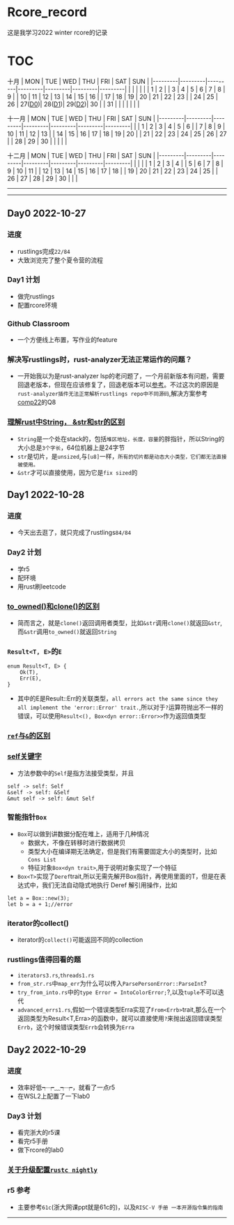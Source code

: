 # Rcore_record
这是我学习2022 winter rcore的记录

# TOC
十月
|   MON   |   TUE   |   WED   |   THU   |   FRI   |   SAT   |   SUN   |
|---------|---------|---------|---------|---------|---------|---------|
|         |         |         |         |         |    1    |    2    |
|    3    |    4    |    5    |    6    |    7    |    8    |    9    |
|    10   |    11   |    12   |    13   |    14   |    15   |    16   |
|    17   |    18   |    19   |    20   |    21   |    22   |    23   |
|    24   |    25   |    26   | 27([D0])| 28([D1])| 29([D2])|    30   |
|    31   |         |         |         |         |         |         |

十一月
|   MON   |   TUE   |   WED   |   THU   |   FRI   |   SAT   |   SUN   |
|---------|---------|---------|---------|---------|---------|---------|
|         |   1     |    2    |    3    |    4    |    5    |    6    |
|    7    |    8    |    9    |    10   |    11   |    12   |    13   |
|    14   |    15   |    16   |    17   |    18   |    19   |    20   |
|    21   |    22   |    23   |    24   |    25   |    26   |    27   |
|    28   |    29   |    30   |         |         |         |         |

十二月
|   MON   |   TUE   |   WED   |   THU   |   FRI   |   SAT   |   SUN   |
|---------|---------|---------|---------|---------|---------|---------|
|         |         |         |   1     |    2    |    3    |    4    |
|    5    |    6    |    7    |    8    |    9    |    10   |    11   |
|    12   |    13   |    14   |    15   |    16   |    17   |    18   |
|    19   |    20   |    21   |    22   |    23   |    24   |    25   |
|    26   |    27   |    28   |    29   |    30   |         |         |

---

---

## Day0 2022-10-27
### 进度
- rustlings完成`22/84`
- 大致浏览完了整个夏令营的流程
### Day1 计划
- 做完rustlings
- 配置rcore环境
### Github Classroom
- 一个方便线上布置，写作业的feature
### 解决写rustlings时，rust-analyzer无法正常运作的问题？
- 一开始我以为是rust-analyzer lsp的老问题了，一个月前新版本有问题，需要回退老版本，但现在应该修复了，回退老版本可以[参考](https://zhuanlan.zhihu.com/p/76599587)。不过这次的原因是`rust-analyzer插件无法正常解析rustlings repo中不同源码`,解决方案参考[comp22](https://github.com/LearningOS/rust-based-os-comp2022/blob/main/QA.md)的Q8
### [理解rust中String， &str和str的区别](https://www.jianshu.com/p/d2d0eebc9575)
- `String`是一个处在stack的，包括`堆区地址，长度，容量`的胖指针，所以String的大小总是`3个字长`，64位机器上是24字节
- `str`是切片，是`unsized`,与`[u8]`一样，`所有的切片都是动态大小类型，它们都无法直接被使用。`
- `&str`才可以直接使用，因为它是`fix sized`的
## Day1 2022-10-28
### 进度
- 今天出去逛了，就只完成了rustlings`84/84`
### Day2 计划
- 学r5
- 配环境
- 用rust刷leetcode
### [to_owned()和clone()的区别](https://stackoverflow.com/questions/22264502/in-rust-what-is-the-difference-between-clone-and-to-owned)
- 简而言之，就是`clone()`返回调用者类型，比如`&str`调用`clone()`就返回`&str`,而`&str`调用`to_owned()`就返回`String`
### `Result<T, E>`的`E`
```
enum Result<T, E> {
    Ok(T),
    Err(E),
}
```
- 其中的E是Result::Err的关联类型，`all errors act the same since they all implement the 'error::Error' trait.`,所以对于`?`运算符抛出不一样的错误，可以使用`Result<(), Box<dyn error::Error>>`作为返回值类型
### [`ref`与`&`的区别](https://doc.rust-lang.org/std/keyword.ref.html)
### [self关键字](https://www.jianshu.com/p/aeb0650f574b)
- 方法参数中的`Self`是指方法接受类型，并且
```
self -> self: Self
&self -> self: &Self
&mut self -> self: &mut Self
```
### 智能指针`Box`
- `Box`可以做到讲数据分配在堆上，适用于几种情况
    - 数据大，不像在转移时进行数据拷贝
    - 类型大小在编译期无法确定，但是我们有需要固定大小的类型时，比如`Cons List`
    - 特征对象`Box<dyn trait>`,用于说明对象实现了一个特征
- `Box<T>`实现了`Deref`trait,所以无需先解开Box指针，再使用里面的T，但是在表达式中，我们无法自动隐式地执行 Deref 解引用操作，比如
```
let a = Box::new(3);
let b = a + 1;//error
```
### iterator的collect()
- iterator的`collect()`可能返回不同的collection
### rustlings值得回看的题
- `iterators3.rs`,`threads1.rs`
- `from_str.rs`中`map_err`为什么可以传入`ParsePersonError::ParseInt`?
- `try_from_into.rs`中的`type Error = IntoColorError;`?,以及`tuple`不可以迭代
- `advanced_errs1.rs`,假如一个错误类型Erra实现了`From<Errb>`trait,那么在一个返回类型为Result<T,Erra>的函数中，就可以直接使用`?`来抛出返回错误类型`Errb`，这个时候错误类型`Errb`会转换为`Erra`
## Day2 2022-10-29
### 进度 
- 效率好低┭┮﹏┭┮，就看了一点r5
- 在WSL2上配置了一下lab0
### Day3 计划
- 看完浙大的r5课
- 看完r5手册
- 做下rcore的lab0
### [关于升级配置`rustc nightly`](https://www.cnblogs.com/skzxc/p/13179732.html)
### r5 参考
- 主要参考`61c`(浙大网课ppt就是61c的)，以及`RISC-V 手册 一本开源指令集的指南`
---
[D0]: #day0-2022-10-27
[D1]: #day1-2022-10-28
[D2]: #day2-2022-10-29